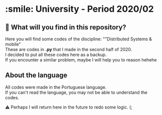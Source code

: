 <h1> :smile: University - Period 2020/02 </h1>

## :scroll: What will you find in this repository?

Here you will find some codes of the discipline: ""Distributed Systems & mobile" <br>
These are codes in <strong> .py </strong> that I made in the second half of 2020. <br>
I decided to put all these codes here as a backup. <br>
If you encounter a similar problem, maybe I will help you to reason hehehe

## About the language
All codes were made in the Portuguese language. <br>
If you can't read the language, you may not be able to understand the codes.<br>

:warning: Perhaps I will return here in the future to redo some logic. (;
